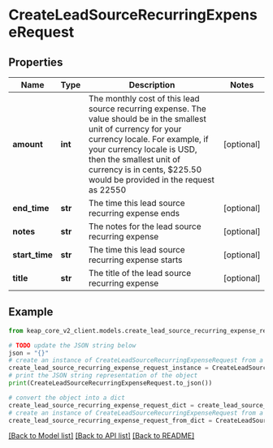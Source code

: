 # CreateLeadSourceRecurringExpenseRequest


## Properties

Name | Type | Description | Notes
------------ | ------------- | ------------- | -------------
**amount** | **int** | The monthly cost of this lead source recurring expense. The value should be in the smallest unit of currency for your currency locale. For example, if your currency locale is USD, then the smallest unit of currency is in cents, $225.50 would be provided in the request as 22550 | [optional] 
**end_time** | **str** | The time this lead source recurring expense ends | [optional] 
**notes** | **str** | The notes for the lead source recurring expense | [optional] 
**start_time** | **str** | The time this lead source recurring expense starts | [optional] 
**title** | **str** | The title of the lead source recurring expense | [optional] 

## Example

```python
from keap_core_v2_client.models.create_lead_source_recurring_expense_request import CreateLeadSourceRecurringExpenseRequest

# TODO update the JSON string below
json = "{}"
# create an instance of CreateLeadSourceRecurringExpenseRequest from a JSON string
create_lead_source_recurring_expense_request_instance = CreateLeadSourceRecurringExpenseRequest.from_json(json)
# print the JSON string representation of the object
print(CreateLeadSourceRecurringExpenseRequest.to_json())

# convert the object into a dict
create_lead_source_recurring_expense_request_dict = create_lead_source_recurring_expense_request_instance.to_dict()
# create an instance of CreateLeadSourceRecurringExpenseRequest from a dict
create_lead_source_recurring_expense_request_from_dict = CreateLeadSourceRecurringExpenseRequest.from_dict(create_lead_source_recurring_expense_request_dict)
```
[[Back to Model list]](../README.md#documentation-for-models) [[Back to API list]](../README.md#documentation-for-api-endpoints) [[Back to README]](../README.md)


